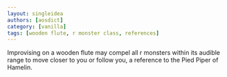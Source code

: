 ```yaml
---
layout: singleidea
authors: [aosdict]
category: [vanilla]
tags: [wooden flute, r monster class, references]
---
```

Improvising on a wooden flute may compel all r monsters within its audible range to move closer to you or follow you, a reference to the Pied Piper of Hamelin.
